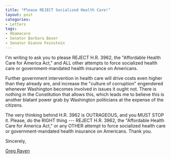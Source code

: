 ```yaml
---
title: "Please REJECT Socialized Health Care!"
layout: post
categories:
- Letters
tags:
- Obamacare
- Senator Barbara Boxer
- Senator Dianne Feinstein
---
```


I'm writing to ask you to please REJECT H.R. 3962, the "Affordable Health Care for America Act," and ALL other attempts to force socialized health care or government-mandated health insurance on Americans.  
  
Further government intervention in health care will drive costs even higher than they already are, and increase the "culture of corruption" engendered whenever Washington becomes involved in issues it ought not. There is nothing in the Constitution that allows this, which leads me to believe this is another blatant power grab by Washington politicians at the expense of the citizens.

The very thinking behind H.R. 3962 is OUTRAGEOUS, and you MUST STOP it. Please, do the RIGHT thing --- REJECT H.R. 3962, the "Affordable Health Care for America Act," or any OTHER attempt to force socialized health care or government-mandated health insurance on Americans. Thank you.

Sincerely,

[Greg Raven](https://www.gregraven.org/)